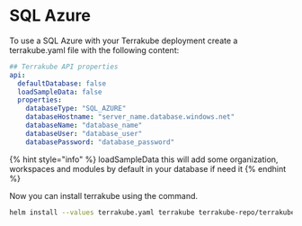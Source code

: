 # SQL Azure

To use a SQL Azure with your Terrakube deployment create a terrakube.yaml file with the following content:

```yaml
## Terrakube API properties
api:
  defaultDatabase: false
  loadSampleData: false
  properties:
    databaseType: "SQL_AZURE"
    databaseHostname: "server_name.database.windows.net"
    databaseName: "database_name"
    databaseUser: "database_user"
    databasePassword: "database_password"

```

{% hint style="info" %}
loadSampleData this will add some organization, workspaces and modules by default in your database if need it
{% endhint %}

Now you can install terrakube using the command.

```bash
helm install --values terrakube.yaml terrakube terrakube-repo/terrakube -n terrakube
```
